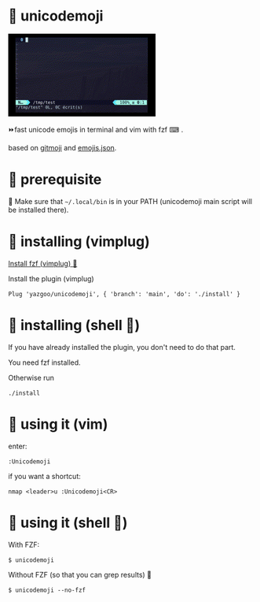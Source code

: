 # 🐹 unicodemoji 

![screen capture](unicodemoji.gif)

⏩fast unicode emojis in terminal and vim with fzf ⌨ .

based on [gitmoji](https://github.com/carloscuesta/gitmoji/) and [emojis.json](https://gist.github.com/oliveratgithub/0bf11a9aff0d6da7b46f1490f86a71eb).

# 🐰 prerequisite

🔐 Make sure that `~/.local/bin` is in your PATH (unicodemoji main script will be installed there).

# 🐯 installing (vimplug)

[Install fzf (vimplug) 💾](https://github.com/junegunn/fzf#as-vim-plugin)

Install the plugin (vimplug)

```
Plug 'yazgoo/unicodemoji', { 'branch': 'main', 'do': './install' }
```

# 🐖 installing (shell 🐚)

If you have already installed the plugin, you don't need to do that part.

You need fzf installed.

Otherwise run

```
./install
```

# 🐪 using it (vim)

enter:

```
:Unicodemoji
```

if you want a shortcut:

```
nmap <leader>u :Unicodemoji<CR>
```

# 🐄 using it (shell 🐚)

With FZF:

```
$ unicodemoji
```

Without FZF (so that you can grep results) 👷 

```
$ unicodemoji --no-fzf
```
